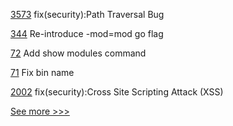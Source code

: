 
[3573](https://github.com/hyperledger/fabric/pull/3573) fix(security):Path Traversal Bug

[344](https://github.com/hyperledger-labs/fabric-token-sdk/pull/344) Re-introduce -mod=mod go flag

[72](https://github.com/hyperledger-labs/yui-relayer/pull/72) Add show modules command

[71](https://github.com/hyperledger-labs/yui-relayer/pull/71) Fix bin name

[2002](https://github.com/hyperledger/bevel/pull/2002) fix(security):Cross Site Scripting Attack (XSS)


[See more >>>](https://start-here.hyperledger.org/pull-requests)
